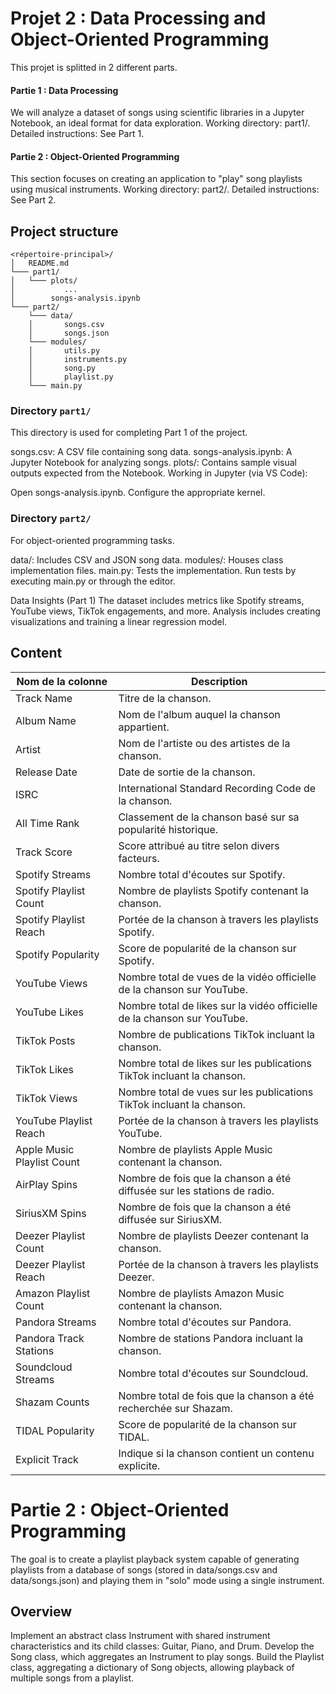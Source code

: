 # Projet 2 : Data Processing and Object-Oriented Programming

This projet is splitted in 2 different parts.

#### Partie 1 :  Data Processing

We will analyze a dataset of songs using scientific libraries in a Jupyter Notebook, an ideal format for data exploration.
Working directory: part1/.
Detailed instructions: See Part 1.

#### Partie 2 : Object-Oriented Programming
This section focuses on creating an application to "play" song playlists using musical instruments.
Working directory: part2/.
Detailed instructions: See Part 2.

## Project structure

```plaintext
<répertoire-principal>/
│   README.md
└─── part1/
│   └─── plots/
│           ...
│        songs-analysis.ipynb
└─── part2/
    └─── data/
    │       songs.csv
    │       songs.json
    └─── modules/
    │       utils.py
    │       instruments.py
    │       song.py
    │       playlist.py
    └─── main.py
```

### Directory `part1/`
This directory is used for completing Part 1 of the project.

songs.csv: A CSV file containing song data.
songs-analysis.ipynb: A Jupyter Notebook for analyzing songs.
plots/: Contains sample visual outputs expected from the Notebook.
Working in Jupyter (via VS Code):

Open songs-analysis.ipynb.
Configure the appropriate kernel.

### Directory  `part2/`
For object-oriented programming tasks.

data/: Includes CSV and JSON song data.
modules/: Houses class implementation files.
main.py: Tests the implementation.
Run tests by executing main.py or through the editor.

Data Insights (Part 1)
The dataset includes metrics like Spotify streams, YouTube views, TikTok engagements, and more. Analysis includes creating visualizations and training a linear regression model.

## Content
| Nom de la colonne | Description |
| -- | -- |
| Track Name | Titre de la chanson. |
| Album Name | Nom de l'album auquel la chanson appartient. |
| Artist | Nom de l'artiste ou des artistes de la chanson. |
| Release Date | Date de sortie de la chanson. |
| ISRC | International Standard Recording Code de la chanson. |
| All Time Rank | Classement de la chanson basé sur sa popularité historique. |
| Track Score | Score attribué au titre selon divers facteurs. |
| Spotify Streams | Nombre total d'écoutes sur Spotify. |
| Spotify Playlist Count | Nombre de playlists Spotify contenant la chanson. |
| Spotify Playlist Reach | Portée de la chanson à travers les playlists Spotify. |
| Spotify Popularity | Score de popularité de la chanson sur Spotify. |
| YouTube Views | Nombre total de vues de la vidéo officielle de la chanson sur YouTube. |
| YouTube Likes | Nombre total de likes sur la vidéo officielle de la chanson sur YouTube. |
| TikTok Posts | Nombre de publications TikTok incluant la chanson. |
| TikTok Likes | Nombre total de likes sur les publications TikTok incluant la chanson. |
| TikTok Views | Nombre total de vues sur les publications TikTok incluant la chanson. |
| YouTube Playlist Reach | Portée de la chanson à travers les playlists YouTube. |
| Apple Music Playlist Count | Nombre de playlists Apple Music contenant la chanson. |
| AirPlay Spins | Nombre de fois que la chanson a été diffusée sur les stations de radio. |
| SiriusXM Spins | Nombre de fois que la chanson a été diffusée sur SiriusXM. |
| Deezer Playlist Count | Nombre de playlists Deezer contenant la chanson. |
| Deezer Playlist Reach | Portée de la chanson à travers les playlists Deezer. |
| Amazon Playlist Count | Nombre de playlists Amazon Music contenant la chanson. |
| Pandora Streams | Nombre total d'écoutes sur Pandora. |
| Pandora Track Stations | Nombre de stations Pandora incluant la chanson. |
| Soundcloud Streams | Nombre total d'écoutes sur Soundcloud. |
| Shazam Counts | Nombre total de fois que la chanson a été recherchée sur Shazam. |
| TIDAL Popularity | Score de popularité de la chanson sur TIDAL. |
| Explicit Track | Indique si la chanson contient un contenu explicite. |


# Partie 2 : Object-Oriented Programming
The goal is to create a playlist playback system capable of generating playlists from a database of songs (stored in data/songs.csv and data/songs.json) and playing them in "solo" mode using a single instrument.

## Overview
Implement an abstract class Instrument with shared instrument characteristics and its child classes: Guitar, Piano, and Drum.
Develop the Song class, which aggregates an Instrument to play songs.
Build the Playlist class, aggregating a dictionary of Song objects, allowing playback of multiple songs from a playlist.


